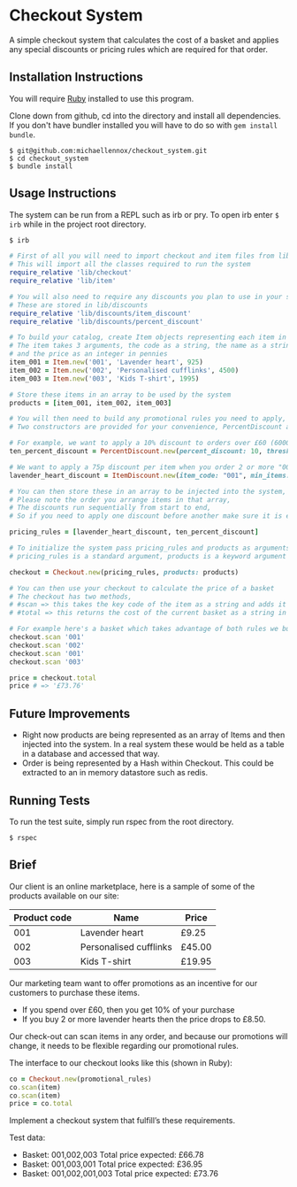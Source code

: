 # Checkout System

A simple checkout system that calculates the cost of a basket and applies any special discounts or pricing rules which are required for that order.

## Installation Instructions

You will require [Ruby](https://www.ruby-lang.org/en/downloads/) installed to use this program.

Clone down from github, cd into the directory and install all dependencies. If you don't have bundler installed you will have to do so with `gem install bundle`.

```
$ git@github.com:michaellennox/checkout_system.git
$ cd checkout_system
$ bundle install
```

## Usage Instructions

The system can be run from a REPL such as irb or pry. To open irb enter `$ irb` while in the project root directory.

```ruby
$ irb

# First of all you will need to import checkout and item files from lib,
# This will import all the classes required to run the system
require_relative 'lib/checkout'
require_relative 'lib/item'

# You will also need to require any discounts you plan to use in your system,
# These are stored in lib/discounts
require_relative 'lib/discounts/item_discount'
require_relative 'lib/discounts/percent_discount'

# To build your catalog, create Item objects representing each item in the catalog,
# The item takes 3 arguments, the code as a string, the name as a string
# and the price as an integer in pennies
item_001 = Item.new('001', 'Lavender heart', 925)
item_002 = Item.new('002', 'Personalised cufflinks', 4500)
item_003 = Item.new('003', 'Kids T-shirt', 1995)

# Store these items in an array to be used by the system
products = [item_001, item_002, item_003]

# You will then need to build any promotional rules you need to apply,
# Two constructors are provided for your convenience, PercentDiscount and ItemDiscount

# For example, we want to apply a 10% discount to orders over £60 (6000p)
ten_percent_discount = PercentDiscount.new(percent_discount: 10, threshold: 6000)

# We want to apply a 75p discount per item when you order 2 or more "001" items
lavender_heart_discount = ItemDiscount.new(item_code: "001", min_items: 2, discount: 75)

# You can then store these in an array to be injected into the system,
# Please note the order you arrange items in that array,
# The discounts run sequentially from start to end,
# So if you need to apply one discount before another make sure it is earlier

pricing_rules = [lavender_heart_discount, ten_percent_discount]

# To initialize the system pass pricing_rules and products as arguments
# pricing_rules is a standard argument, products is a keyword argument

checkout = Checkout.new(pricing_rules, products: products)

# You can then use your checkout to calculate the price of a basket
# The checkout has two methods,
# #scan => this takes the key code of the item as a string and adds it to your basket
# #total => this returns the cost of the current basket as a string in pounds

# For example here's a basket which takes advantage of both rules we built
checkout.scan '001'
checkout.scan '002'
checkout.scan '001'
checkout.scan '003'

price = checkout.total
price # => '£73.76'
```

## Future Improvements

* Right now products are being represented as an array of Items and then injected into the system. In a real system these would be held as a table in a database and accessed that way.
* Order is being represented by a Hash within Checkout. This could be extracted to an in memory datastore such as redis.

## Running Tests

To run the test suite, simply run rspec from the root directory.

```
$ rspec
```

## Brief

Our client is an online marketplace, here is a sample of some of the products available on our site:

Product code | Name | Price
-------------|------|------
001 | Lavender heart | £9.25
002 | Personalised cufflinks | £45.00
003 | Kids T-shirt | £19.95

Our marketing team want to offer promotions as an incentive for our customers to purchase these items.

* If you spend over £60, then you get 10% of your purchase
* If you buy 2 or more lavender hearts then the price drops to £8.50.

Our check-out can scan items in any order, and because our promotions will change, it needs to be
flexible regarding our promotional rules.

The interface to our checkout looks like this (shown in Ruby):

```ruby
co = Checkout.new(promotional_rules)
co.scan(item)
co.scan(item)
price = co.total
```

Implement a checkout system that fulfill’s these requirements.

Test data:

* Basket: 001,002,003
  Total price expected: £66.78
* Basket: 001,003,001
  Total price expected: £36.95
* Basket: 001,002,001,003
  Total price expected: £73.76
